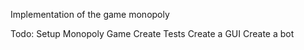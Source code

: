 Implementation of the game monopoly

Todo:
  Setup Monopoly Game
  Create Tests
  Create a GUI
  Create a bot
